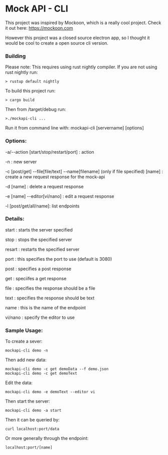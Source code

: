 # Mock API - CLI

This project was inspired by Mockoon, which is a really cool project.
Check it out here: <https://mockoon.com>

However this project was a closed source electron app, so I thought it would
be cool to create a open source cli version.

### Building

Please note: This requires using rust nightly compiler.
If you are not using rust nightly run:

	> rustup default nightly

To build this project run:

	> cargo build

Then from /target/debug run:

	>./mockapi-cli ...

Run it from command line with:
mockapi-cli \[servername] \[options]

### Options:
-a/--action \[start/stop/restart/port] : action

-n : new server

-c \[post/get] --file\[file/text] --name\[filename] (only if file specified) \[name] : create a new request response for the mock-api

-d \[name] : delete a request response

-e \[name] --editor\[vi/nano] : edit a request response

-l \[post/get/all/name]: list endpoints

### Details:

start : starts the server specified

stop : stops the specified server

resart : restarts the specified server

port : this specifies the port to use (default is 3080)

post : specifies a post response

get : speciifes a get response

file : specifies the response should be a file

text : specifies the response should be text

name : this is the name of the endpoint

vi/nano : specify the editor to use

### Sample Usage:
To create a sever:

	mockapi-cli demo -n

Then add new data:

	mockapi-cli demo -c get demoData --f demo.json
	mockapi-cli demo -c get demoText

Edit the data:

	mockapi-cli demo -e demoText --editor vi

Then start the server:

	mockapi-cli demo -a start

Then it can be queried by:

	curl localhost:port/data

Or more generally through the endpoint:

 	localhost:port/[name]
